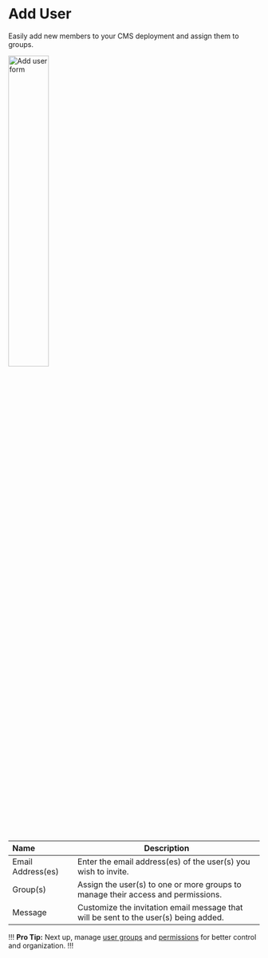 # Add User

Easily add new members to your CMS deployment and assign them to groups.

<p><img src="/static/images/organization/user/add-user.jpg" alt="Add user form" style="width: 40%;"></p>

**Name** | **Description** 
:--- | ---
Email Address(es) | Enter the email address(es) of the user(s) you wish to invite.
Group(s) | Assign the user(s) to one or more groups to manage their access and permissions.
Message | Customize the invitation email message that will be sent to the user(s) being added.

!!!
**Pro Tip:** Next up, manage [user groups](/organization/groups/) and [permissions](/organization/groups/permissions/) for better control and organization.
!!!